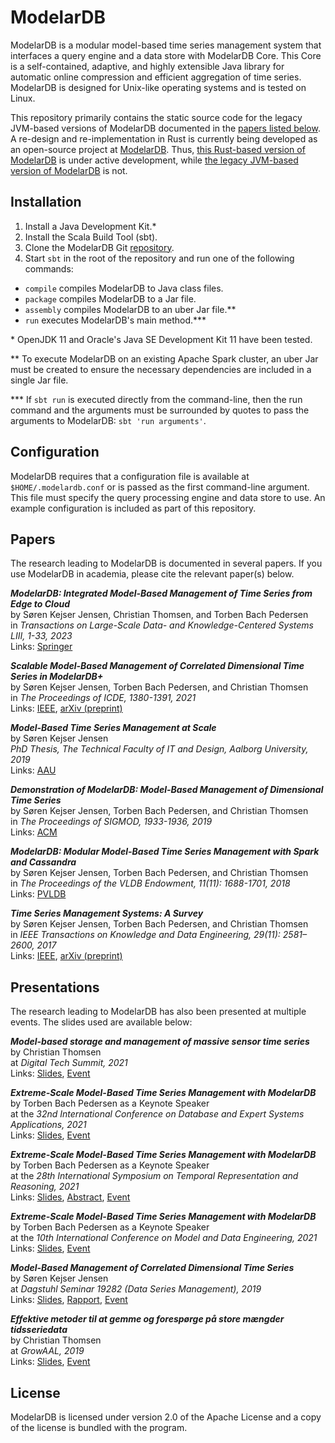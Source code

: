 # ModelarDB
ModelarDB is a modular model-based time series management system that interfaces
a query engine and a data store with ModelarDB Core. This Core is a
self-contained, adaptive, and highly extensible Java library for automatic
online compression and efficient aggregation of time series. ModelarDB is
designed for Unix-like operating systems and is tested on Linux.

This repository primarily contains the static source code for the legacy
JVM-based versions of ModelarDB documented in the [papers listed
below](https://github.com/skejserjensen/ModelarDB#papers). A re-design and
re-implementation in Rust is currently being developed as an open-source project
at [ModelarDB](https://github.com/ModelarData/ModelarDB-RS). Thus, [this
Rust-based version of ModelarDB](https://github.com/ModelarData/ModelarDB-RS) is
under active development, while [the legacy JVM-based version of
ModelarDB](https://github.com/ModelarData/ModelarDB) is not.

## Installation
1. Install a Java Development Kit.\*
2. Install the Scala Build Tool (sbt).
3. Clone the ModelarDB Git [repository](https://github.com/skejserjensen/ModelarDB).
4. Start ``sbt`` in the root of the repository and run one of the following commands:

- `compile` compiles ModelarDB to Java class files.
- `package` compiles ModelarDB to a Jar file.
- `assembly` compiles ModelarDB to an uber Jar file.\*\*
- `run` executes ModelarDB's main method.\*\*\*

\* OpenJDK 11 and Oracle's Java SE Development Kit 11 have been tested.

\*\* To execute ModelarDB on an existing Apache Spark cluster, an uber Jar must
be created to ensure the necessary dependencies are included in a single Jar
file.

\*\*\* If ``sbt run`` is executed directly from the command-line, then the run
command and the arguments must be surrounded by quotes to pass the arguments to
ModelarDB: ``sbt 'run arguments'``.

## Configuration
ModelarDB requires that a configuration file is available at
`$HOME/.modelardb.conf` or is passed as the first command-line argument. This
file must specify the query processing engine and data store to use. An example
configuration is included as part of this repository.

## Papers
The research leading to ModelarDB is documented in several papers. If you use
ModelarDB in academia, please cite the relevant paper(s) below.

***ModelarDB: Integrated Model-Based Management of Time Series from Edge to Cloud***\
by Søren Kejser Jensen, Christian Thomsen, and Torben Bach Pedersen\
in *Transactions on Large-Scale Data- and Knowledge-Centered Systems LIII, 1-33, 2023*\
Links: [Springer](https://link.springer.com/chapter/10.1007/978-3-662-66863-4_1)

***Scalable Model-Based Management of Correlated Dimensional Time Series in ModelarDB+***\
by Søren Kejser Jensen, Torben Bach Pedersen, and Christian Thomsen\
in *The Proceedings of ICDE, 1380-1391, 2021*\
Links: [IEEE](https://ieeexplore.ieee.org/document/9458830), [arXiv (preprint)](https://arxiv.org/abs/1903.10269)

***Model-Based Time Series Management at Scale***\
by Søren Kejser Jensen\
*PhD Thesis, The Technical Faculty of IT and Design, Aalborg University, 2019*\
Links: [AAU](https://vbn.aau.dk/en/publications/model-based-time-series-management-at-scale)

***Demonstration of ModelarDB: Model-Based Management of Dimensional Time Series***\
by Søren Kejser Jensen, Torben Bach Pedersen, and Christian Thomsen\
in *The Proceedings of SIGMOD, 1933-1936, 2019*\
Links: [ACM](https://dl.acm.org/doi/10.1145/3299869.3320216)

***ModelarDB: Modular Model-Based Time Series Management with Spark and Cassandra***\
by Søren Kejser Jensen, Torben Bach Pedersen, and Christian Thomsen\
in *The Proceedings of the VLDB Endowment, 11(11): 1688-1701, 2018*\
Links: [PVLDB](http://www.vldb.org/pvldb/vol11/p1688-jensen.pdf)

***Time Series Management Systems: A Survey***\
by Søren Kejser Jensen, Torben Bach Pedersen, and Christian Thomsen\
in *IEEE Transactions on Knowledge and Data Engineering, 29(11): 2581–2600, 2017*\
Links: [IEEE](https://ieeexplore.ieee.org/document/8012550/), [arXiv (preprint)](https://arxiv.org/abs/1710.01077)

## Presentations
The research leading to ModelarDB has also been presented at multiple events.
The slides used are available below:

***Model-based storage and management of massive sensor time series***\
by Christian Thomsen\
at *Digital Tech Summit, 2021*\
Links: [Slides](slides/2021-12-01_DTS.pdf), [Event](https://my.eventbuizz.com/event/digital-tech-summit-8890/detail)

***Extreme-Scale Model-Based Time Series Management with ModelarDB***\
by Torben Bach Pedersen as a Keynote Speaker\
at the *32nd International Conference on Database and Expert Systems Applications, 2021*\
Links: [Slides](slides/2021-09-30_DEXA-Keynote.pdf), [Event](http://www.dexa.org/previous/dexa2021/keynotes2021.html#keynote3)

***Extreme-Scale Model-Based Time Series Management with ModelarDB***\
by Torben Bach Pedersen as a Keynote Speaker\
at the *28th International Symposium on Temporal Representation and Reasoning, 2021*\
Links: [Slides](slides/2021-09-28_TIME-Keynote.pdf), [Abstract](https://drops.dagstuhl.de/opus/volltexte/2021/14778/), [Event](https://conference2.aau.at/event/61/page/46-time-2021)

***Extreme-Scale Model-Based Time Series Management with ModelarDB***\
by Torben Bach Pedersen as a Keynote Speaker\
at the *10th International Conference on Model and Data Engineering, 2021*\
Links: [Slides](slides/2021-06-21_MEDI-Keynote.pdf), [Event](https://cs.ttu.ee/events/medi2021/?page=keynotes)

***Model-Based Management of Correlated Dimensional Time Series***\
by Søren Kejser Jensen\
at *Dagstuhl Seminar 19282 (Data Series Management), 2019*\
Links: [Slides](slides/2019-07-08_Dagstuhl-Seminar-19282.pdf), [Rapport](https://drops.dagstuhl.de/opus/volltexte/2019/11634/), [Event](https://www.dagstuhl.de/en/program/calendar/semhp/?semnr=19282)

***Effektive metoder til at gemme og forespørge på store mængder tidsseriedata***\
by Christian Thomsen\
at *GrowAAL, 2019*\
Links: [Slides](slides/2019-05-07_GrowAAL.pdf), [Event](https://infinit.dk/big-data/anvend-data-til-at-sikre-din-investering/)

## License
ModelarDB is licensed under version 2.0 of the Apache License and a copy of the
license is bundled with the program.
